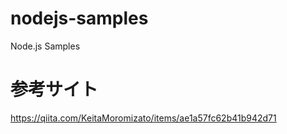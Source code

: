 # nodejs-samples
Node.js Samples

# 参考サイト
https://qiita.com/KeitaMoromizato/items/ae1a57fc62b41b942d71
